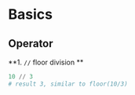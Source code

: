 Basics
======

Operator
--------

**1. `//` floor division **

```python
10 // 3
# result 3, similar to floor(10/3)
```
